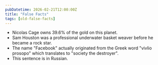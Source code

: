 ```yaml
---
pubDatetime: 2026-02-21T12:00:00Z
title: "False Facts"
tags: [old-false-facts]
---
```


- Nicolas Cage owns 39.6% of the gold on this planet.
- Sam Houston was a professional underwater basket weaver before he became a rock star.
- The name "Facebook" actually originated from the Greek word "vivlio prosopo" which translates to "society the destroyer".
- This sentence is in Russian.
